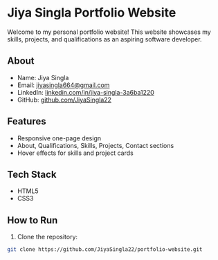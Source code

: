 # Jiya Singla Portfolio Website

Welcome to my personal portfolio website! This website showcases my skills, projects, and qualifications as an aspiring software developer.

## About

- Name: Jiya Singla
- Email: [jiyasingla664@gmail.com](mailto:jiyasingla664@gmail.com)
- LinkedIn: [linkedin.com/in/jiya-singla-3a6ba1220](https://www.linkedin.com/in/jiya-singla-3a6ba1220/)
- GitHub: [github.com/JiyaSingla22](https://github.com/JiyaSingla22)

## Features

- Responsive one-page design
- About, Qualifications, Skills, Projects, Contact sections
- Hover effects for skills and project cards

## Tech Stack

- HTML5
- CSS3

## How to Run

1. Clone the repository:
```bash
git clone https://github.com/JiyaSingla22/portfolio-website.git
